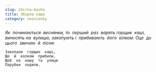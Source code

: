 ```yaml
---
slug: zbirna-kasha
title: Збірна каша
category: vesnianky
---
```

*Як  починаються  веснянки, то  перший  раз  варять горщик  каші, виносять на  вулицю, закопують і  прибивають  його  кілком. Оце  до  цього  звичаю  й  пісня:*

```
Закопали  горщик  каші,
Ще  й  колком  прибили,
Щоб  на  нашу  та  улицю
Парубки  ходили.
```
